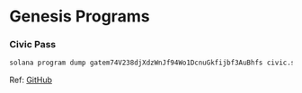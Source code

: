 # Genesis Programs

### Civic Pass

```sh
solana program dump gatem74V238djXdzWnJf94Wo1DcnuGkfijbf3AuBhfs civic.so -um
```

Ref: [GitHub](https://github.com/identity-com/on-chain-identity-gateway/blob/develop/solana/program/program-id.md)